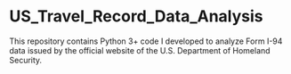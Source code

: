 # US_Travel_Record_Data_Analysis
This repository contains Python 3+ code I developed to analyze Form I-94 data issued by the official website of the U.S. Department of Homeland Security.
